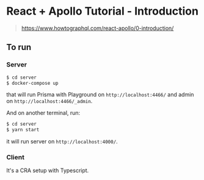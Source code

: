# React + Apollo Tutorial - Introduction

> https://www.howtographql.com/react-apollo/0-introduction/

## To run

### Server

```bash
$ cd server
$ docker-compose up
```

that will run Prisma with Playground on `http://localhost:4466/` and admin on `http://localhost:4466/_admin`.

And on another terminal, run:

```bash
$ cd server
$ yarn start
```

it will run server on `http://localhost:4000/`.

### Client

It's a CRA setup with Typescript.
